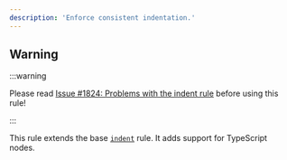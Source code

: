 ```yaml
---
description: 'Enforce consistent indentation.'
---
```


## Warning

:::warning

Please read [Issue #1824: Problems with the indent rule](https://github.com/typescript-eslint/typescript-eslint/issues/1824) before using this rule!

:::

This rule extends the base [`indent`](/rules/js/indent) rule.
It adds support for TypeScript nodes.
